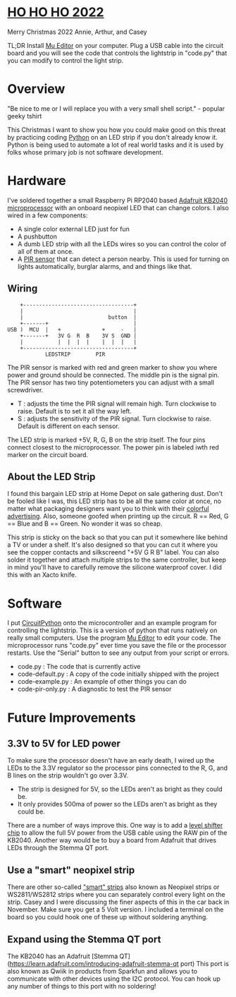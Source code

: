 # [HO HO HO 2022](https://github.com/ericzundel/hohoho2022)
Merry Christmas 2022 Annie, Arthur, and Casey

TL;DR Install [Mu Editor](https://codewith.mu/) on your computer. 
Plug a USB cable into the circuit board and you will see the code 
that controls the lightstrip in "code.py" that you can modify to 
control the light strip. 

# Overview
"Be nice to me or I will replace you with a very small shell script." - popular geeky tshirt

This Christmas I want to show you how you could make good on this threat
by practicing coding 
[Python](https://www.coursera.org/articles/what-is-python-used-for-a-beginners-guide-to-using-python) on an LED strip
if you don't already know it.
Python is being used to automate a lot of real world 
tasks and it is used by folks whose primary job is not software development.

# Hardware
I've soldered together a small Raspberry Pi RP2040 based 
[Adafruit KB2040 microprocessor](https://www.adafruit.com/product/5302) with 
an onboard neopixel LED that can change colors.  I also wired 
in a few components:

- A single color external LED just for fun
- A pushbutton
- A dumb LED strip with all the LEDs wires so you can control the color of all
of them at once.  
- A [PIR sensor](https://learn.adafruit.com/pir-passive-infrared-proximity-motion-sensor) that can detect a person nearby. This is used for turning on
lights automatically, burglar alarms, and and things like that.

## Wiring
```
    +-----------------------------------+
    |                                   |
    |                           button  |
    +-------+                           |
USB )  MCU  |   +             +     -   |
    +-------+   3V G  R  B    3V S  GND |
    |           |  |  |  |    |  |  |   |
    +-----------------------------------+
            LEDSTRIP        PIR 
```

The PIR sensor is marked with red and green marker to show you where power and 
ground should be connected. The middle pin is the signal pin.
The PIR sensor has two tiny potentiometers you can adjust with a small screwdriver.
- T : adjusts the time the PIR signal will remain high. Turn clockwise to raise. Default is to set it all the way left.
- S : adjusts the sensitivity of the PIR signal. Turn clockwise to raise. Default is different on each sensor.

The LED strip is marked +5V, R, G, B on the strip itself. The four pins 
connect closest to the microprocessor. The power pin is labeled iwth red marker on the circuit board.

## About the LED Strip
I found this bargain LED strip at Home Depot on sale gathering dust. Don't be 
fooled like I was, this LED strip has to be all the same color
at once, no matter what packaging designers want you to think with 
their [colorful advertising](https://www.amazon.com/LED-Light-Strip-RGB-Changing-Phone-Remote-Bedroom/dp/B08JH5M6N3). Also, someone goofed when printing up the circuit. R == Red, G == Blue and B == Green. No wonder it was so cheap.

This strip is sticky on the back so that you can put it somewhere like
behind a TV or under a shelf. It's also designed so that you can cut it 
where you see the copper contacts and silkscreend "+5V G R B" label. You
can also solder it together and attach multiple strips to the same controller,
but keep in mind you'll have to carefully remove the silicone waterproof
cover. I did this with an Xacto knife.

# Software
I put [CircuitPython](http://circuitpython.org) onto the microcontroller
and an example program for controlling the lightstrip. This is a version of
python that runs natively on really small computers.  Use the program
[Mu Editor](https://codewith.mu/) to edit your code.  The microprocessor runs
"code.py" ever time you save the file or the processor restarts. Use the
"Serial" button to see any output from your script or errors.

 - code.py : The code that is currently active
 - code-default.py : A copy of the code initially shipped with the project
 - code-example.py : An example of other things you can do
 - code-pir-only.py : A diagnostic to test the PIR sensor

# Future Improvements

## 3.3V  to 5V for LED power
To make sure the processor doesn't have an early death, I wired up the 
LEDs to the 3.3V regulator so the processor pins connected to the R, G, and B
lines on the strip wouldn't go over 3.3V.

- The strip is designed for 5V, so the LEDs aren't as bright as they could be.
- It only provides 500ma of power so the LEDs aren't as bright as they could be.

There are a number of ways improve this.  One way is to add a [level shifter chip](https://learn.adafruit.com/neopixel-levelshifter) to allow the full 5V power from the USB cable using the RAW pin of the KB2040. Another way would be to buy a board from Adafruit that drives LEDs through the Stemma QT port.

## Use a "smart" neopixel strip
There are other so-called ["smart" strips](https://www.amazon.com/ALITOVE-Individual-Addressable-Programmable-Non-Waterproof/dp/B01MG49QKD) 
also known as Neopixel strips or WS2811/WS2812 strips where you can 
separately control every light on the strip. Casey and I were discussing 
the finer aspects of this in the car back in November.  Make sure you get a
5 Volt version. I included a terminal on the board so you could hook one of these up without soldering anything.

## Expand using the Stemma QT port
The KB2040 has an Adafruit [Stemma QT](https://learn.adafruit.com/introducing-adafruit-stemma-qt port)
This port is also known as Qwiik in products from Sparkfun and allows you
to communicate with other devices using the I2C protocol.
You can hook up any number of things to this port with no soldering!
